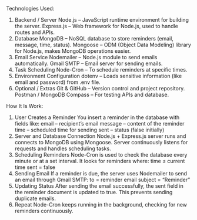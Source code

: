 Technologies Used:

1. Backend / Server
Node.js – JavaScript runtime environment for building the server.
Express.js – Web framework for Node.js, used to handle routes and APIs.
2. Database
MongoDB – NoSQL database to store reminders (email, message, time, status).
Mongoose – ODM (Object Data Modeling) library for Node.js, makes MongoDB operations easier.
3. Email Service
Nodemailer – Node.js module to send emails automatically.
Gmail SMTP – Email server for sending emails.
4. Task Scheduling
Node-Cron – To schedule reminders at specific times.
5. Environment Configuration
dotenv – Loads sensitive information (like email and password) from .env file.
6. Optional / Extras
Git & GitHub – Version control and project repository.
Postman / MongoDB Compass – For testing APIs and database.

How It Is Work:
1. User Creates a Reminder
You insert a reminder in the database with fields like:
email – recipient’s email
message – content of the reminder
time – scheduled time for sending
sent – status (false initially)
2. Server and Database Connection
Node.js + Express.js server runs and connects to MongoDB using Mongoose.
Server continuously listens for requests and handles scheduling tasks.
3. Scheduling Reminders
Node-Cron is used to check the database every minute or at a set interval.
It looks for reminders where:
time ≤ current time
sent = false
4. Sending Email
If a reminder is due, the server uses Nodemailer to send an email through Gmail SMTP:
to = reminder email
subject = “Reminder”
5. Updating Status
After sending the email successfully, the sent field in the reminder document is updated to true.
This prevents sending duplicate emails.
6. Repeat
Node-Cron keeps running in the background, checking for new reminders continuously.

